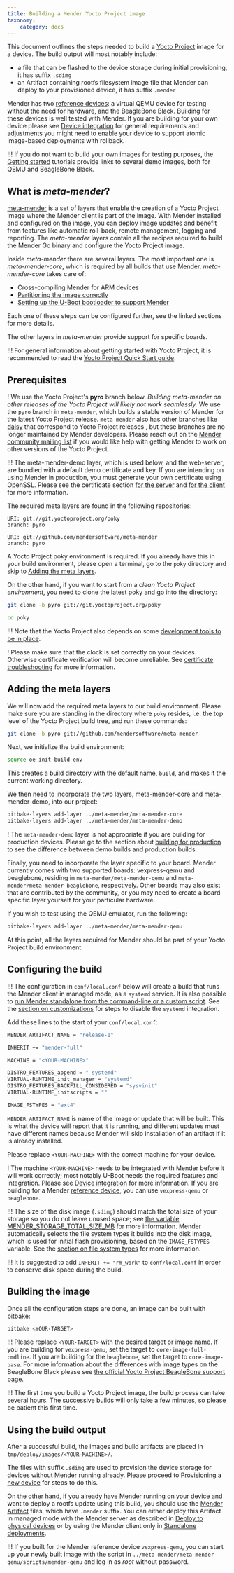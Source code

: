 ```yaml
---
title: Building a Mender Yocto Project image
taxonomy:
    category: docs
---
```


This document outlines the steps needed to build a [Yocto Project](https://www.yoctoproject.org/?target=_blank) image for a device.
The build output will most notably include:
* a file that can be flashed to the device storage during initial provisioning, it has suffix `.sdimg`
* an Artifact containing rootfs filesystem image file that Mender can deploy to your provisioned device, it has suffix `.mender`

Mender has two [reference devices](../../getting-started/what-is-mender#mender-reference-devices): a virtual QEMU device for testing without the need for hardware, and the BeagleBone Black.
Building for these devices is well tested with Mender. If you are building for your own device
please see [Device integration](../../devices) for general requirements and adjustments you might need
to enable your device to support atomic image-based deployments with rollback.

!!! If you do not want to build your own images for testing purposes, the [Getting started](../../getting-started) tutorials provide links to several demo images, both for QEMU and BeagleBone Black.

## What is *meta-mender*?

[meta-mender](https://github.com/mendersoftware/meta-mender?target=_blank) is a set of layers that enable the creation of a Yocto Project image where the Mender client is part of the image. With Mender installed and configured on the image, you can deploy image updates and benefit from features like automatic roll-back, remote management, logging and reporting. The *meta-mender* layers contain all the recipes required to build the Mender Go binary and configure the Yocto Project image.

Inside *meta-mender* there are several layers. The most important one is *meta-mender-core*, which is required by all builds that use Mender. *meta-mender-core* takes care of:

* Cross-compiling Mender for ARM devices
* [Partitioning the image correctly](../../devices/partition-layout)
* [Setting up the U-Boot bootloader to support Mender](../../devices/integrating-with-u-boot)

Each one of these steps can be configured further, see the linked sections for more details.

The other layers in *meta-mender* provide support for specific boards.

!!! For general information about getting started with Yocto Project, it is recommended to read the [Yocto Project Quick Start guide](http://www.yoctoproject.org/docs/2.2/yocto-project-qs/yocto-project-qs.html?target=_blank).


## Prerequisites

! We use the Yocto Project's **pyro** branch below. *Building meta-mender on other releases of the Yocto Project will likely not work seamlessly.* We use the `pyro` branch in `meta-mender`, which builds a stable version of Mender for the latest Yocto Project release. `meta-mender` also has other branches like [daisy](https://github.com/mendersoftware/meta-mender/tree/daisy?target=_blank) that correspond to Yocto Project releases , but these branches are no longer maintained by Mender developers. Please reach out on the [Mender community mailing list](https://groups.google.com/a/lists.mender.io/forum?target=_blank#!forum/mender) if you would like help with getting Mender to work on other versions of the Yocto Project.

!!! The meta-mender-demo layer, which is used below, and the web-server, are bundled with a default demo certificate and key. If you are intending on using Mender in production, you must generate your own certificate using OpenSSL. Please see the certificate section [for the server](../../administration/certificates-and-keys) and [for the client](../building-for-production/#certificates) for more information.

The required meta layers are found in the following repositories:

```
URI: git://git.yoctoproject.org/poky
branch: pyro

URI: git://github.com/mendersoftware/meta-mender
branch: pyro
```

A Yocto Project poky environment is required. If you already have 
this in your build environment, please open a terminal, go to the `poky`
directory and skip to [Adding the meta layers](#adding-the-meta-layers).


On the other hand, if you want to start from a *clean Yocto Project environment*,
you need to clone the latest poky and go into the directory:

```bash
git clone -b pyro git://git.yoctoproject.org/poky
```

```bash
cd poky
```

!!! Note that the Yocto Project also depends on some [development tools to be in place](http://www.yoctoproject.org/docs/2.2/yocto-project-qs/yocto-project-qs.html?target=_blank#packages).

! Please make sure that the clock is set correctly on your devices. Otherwise certificate verification will become unreliable. See [certificate troubleshooting](../../troubleshooting/mender-client#certificate-expired-or-not-yet-valid) for more information.

## Adding the meta layers

We will now add the required meta layers to our build environment.
Please make sure you are standing in the directory where `poky` resides,
i.e. the top level of the Yocto Project build tree, and run these commands:

```bash
git clone -b pyro git://github.com/mendersoftware/meta-mender
```

Next, we initialize the build environment:

```bash
source oe-init-build-env
```

This creates a build directory with the default name, `build`, and makes it the
current working directory.

We then need to incorporate the two layers, meta-mender-core and
meta-mender-demo, into our project:

```bash
bitbake-layers add-layer ../meta-mender/meta-mender-core
bitbake-layers add-layer ../meta-mender/meta-mender-demo
```

! The `meta-mender-demo` layer is not appropriate if you are building for production devices. Please go to the section about [building for production](../building-for-production) to see the difference between demo builds and production builds.

Finally, you need to incorporate the layer specific to your board. Mender currently comes with two supported boards: vexpress-qemu and beaglebone, residing in `meta-mender/meta-mender-qemu` and `meta-mender/meta-mender-beaglebone`, respectively. Other boards may also exist that are contributed by the community, or you may need to create a board specific layer yourself for your particular hardware.

If you wish to test using the QEMU emulator, run the following:

```bash
bitbake-layers add-layer ../meta-mender/meta-mender-qemu
```

At this point, all the layers required for Mender should be
part of your Yocto Project build environment.


## Configuring the build

!!! The configuration in `conf/local.conf` below will create a build that runs the Mender client in managed mode, as a `systemd` service. It is also possible to [run Mender standalone from the command-line or a custom script](../../architecture/overview#modes-of-operation). See the [section on customizations](../image-configuration#disabling-mender-as-a-system-service) for steps to disable the `systemd` integration.

Add these lines to the start of your `conf/local.conf`:

```bash
MENDER_ARTIFACT_NAME = "release-1"

INHERIT += "mender-full"

MACHINE = "<YOUR-MACHINE>"

DISTRO_FEATURES_append = " systemd"
VIRTUAL-RUNTIME_init_manager = "systemd"
DISTRO_FEATURES_BACKFILL_CONSIDERED = "sysvinit"
VIRTUAL-RUNTIME_initscripts = ""

IMAGE_FSTYPES = "ext4"
```

`MENDER_ARTIFACT_NAME` is name of the image or update that will be built. This is what the device will report that it is running, and different updates must have different names because Mender will skip installation of an artifact if it is already installed.

Please replace `<YOUR-MACHINE>` with the correct machine for your device.

! The machine `<YOUR-MACHINE>` needs to be integrated with Mender before it will work correctly; most notably U-Boot needs the required features and integration. Please see [Device integration](../../devices) for more information. If you are building for a Mender [reference device](../../getting-started/what-is-mender#mender-reference-devices), you can use `vexpress-qemu` or `beaglebone`. 

!!! The size of the disk image (`.sdimg`) should match the total size of your storage so you do not leave unused space; see [the variable MENDER_STORAGE_TOTAL_SIZE_MB](../variables#mender_storage_total_size_mb) for more information. Mender automatically selects the file system types it builds into the disk image, which is used for initial flash provisioning, based on the `IMAGE_FSTYPES` variable. See the [section on file system types](../../devices/partition-layout#file-system-types) for more information.

!!! It is suggested to add `INHERIT += "rm_work"` to `conf/local.conf` in order to conserve disk space during the build.


## Building the image

Once all the configuration steps are done, an image can be built with bitbake:

```bash
bitbake <YOUR-TARGET>
```

!!! Please replace `<YOUR-TARGET>` with the desired target or image name. If you are building for `vexpress-qemu`, set the target to `core-image-full-cmdline`. If you are building for the `beaglebone`, set the target to `core-image-base`. For more information about the differences with image types on the BeagleBone Black please see [the official Yocto Project BeagleBone support page](https://www.yoctoproject.org/downloads/bsps/pyro23/beaglebone?target=_blank).

!!! The first time you build a Yocto Project image, the build process can take several hours. The successive builds will only take a few minutes, so please be patient this first time.


## Using the build output

After a successful build, the images and build artifacts are placed in `tmp/deploy/images/<YOUR-MACHINE>/`.

The files with suffix `.sdimg` are used to provision the device storage for devices without
Mender running already. Please proceed to [Provisioning a new device](../provisioning-a-new-device)
for steps to do this.

On the other hand, if you already have Mender running on your device and want to deploy a rootfs update
using this build, you should use the [Mender Artifact](../../architecture/mender-artifacts) files,
which have `.mender` suffix. You can either deploy this Artifact in managed mode with
the Mender server as described in [Deploy to physical devices](../../getting-started/deploy-to-physical-devices)
or by using the Mender client only in [Standalone deployments](../../getting-started/standalone-deployments).

!!! If you built for the Mender reference device `vexpress-qemu`, you can start up your newly built image with the script in `../meta-mender/meta-mender-qemu/scripts/mender-qemu` and log in as *root* without password.
